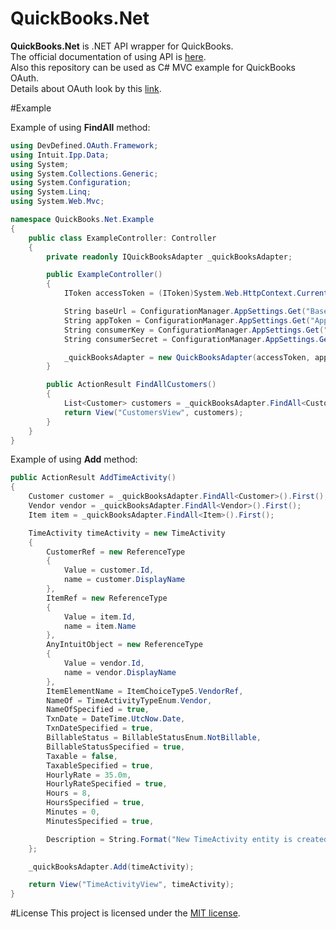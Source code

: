 # QuickBooks.Net
**QuickBooks.Net** is .NET API wrapper for QuickBooks.
<br />
The official documentation of using API is [here](https://www.matecat.com/api/docs).
<br />
Also this repository can be used as C# MVC example for QuickBooks OAuth.
<br />
Details about OAuth look by this [link](https://developer.intuit.com/docs/0050_quickbooks_api).

#Example

Example of using **FindAll** method:
```c#
using DevDefined.OAuth.Framework;
using Intuit.Ipp.Data;
using System;
using System.Collections.Generic;
using System.Configuration;
using System.Linq;
using System.Web.Mvc;

namespace QuickBooks.Net.Example
{
    public class ExampleController: Controller
    {
        private readonly IQuickBooksAdapter _quickBooksAdapter;

        public ExampleController()
        {
            IToken accessToken = (IToken)System.Web.HttpContext.Current.Session["AccessToken"];

            String baseUrl = ConfigurationManager.AppSettings.Get("BaseUrl");
            String appToken = ConfigurationManager.AppSettings.Get("AppToken");
            String consumerKey = ConfigurationManager.AppSettings.Get("ConsumerKey");
            String consumerSecret = ConfigurationManager.AppSettings.Get("ConsumerSecret");

            _quickBooksAdapter = new QuickBooksAdapter(accessToken, appToken, consumerKey, consumerSecret, baseUrl);
        }

        public ActionResult FindAllCustomers()
        {
            List<Customer> customers = _quickBooksAdapter.FindAll<Customer>().ToList();
            return View("CustomersView", customers);
        }
    }
}
```

Example of using **Add** method:
```c#
public ActionResult AddTimeActivity()
{
    Customer customer = _quickBooksAdapter.FindAll<Customer>().First();
    Vendor vendor = _quickBooksAdapter.FindAll<Vendor>().First();
    Item item = _quickBooksAdapter.FindAll<Item>().First();

    TimeActivity timeActivity = new TimeActivity
    {
        CustomerRef = new ReferenceType
        {
            Value = customer.Id,
            name = customer.DisplayName
        },
        ItemRef = new ReferenceType
        {
            Value = item.Id,
            name = item.Name
        },
        AnyIntuitObject = new ReferenceType
        {
            Value = vendor.Id,
            name = vendor.DisplayName
        },
        ItemElementName = ItemChoiceType5.VendorRef,
        NameOf = TimeActivityTypeEnum.Vendor,
        NameOfSpecified = true,
        TxnDate = DateTime.UtcNow.Date,
        TxnDateSpecified = true,
        BillableStatus = BillableStatusEnum.NotBillable,
        BillableStatusSpecified = true,
        Taxable = false,
        TaxableSpecified = true,
        HourlyRate = 35.0m,
        HourlyRateSpecified = true,
        Hours = 8,
        HoursSpecified = true,
        Minutes = 0,
        MinutesSpecified = true,

        Description = String.Format("New TimeActivity entity is created from QuickBooks.Net wrapper in {0:u}", DateTime.Now)
    };

    _quickBooksAdapter.Add(timeActivity);

    return View("TimeActivityView", timeActivity);
}
```

#License
This project is licensed under the [MIT license](https://github.com/IvAlex1986/QuickBooks.Net/blob/master/LICENSE).
